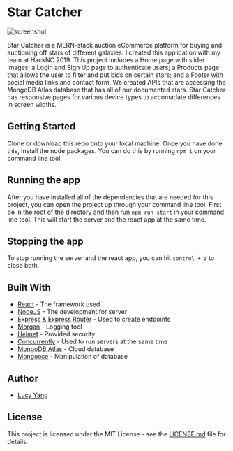 # Star Catcher
![screenshot]()

Star Catcher is a MERN-stack auction eCommerce platform for buying and auctioning off stars of different galaxies. I created this application with my team at HackNC 2019. This project includes a Home page with slider images; a Login and Sign Up page to authenticate users; a Products page that allows the user to filter and put bids on certain stars; and a Footer with social media links and contact form. We created APIs that are accessing the MongoDB Atlas database that has all of our documented stars. Star Catcher has responsive pages for various device types to accomadate differences in screen widths. 


## Getting Started

Clone or download this repo onto your local machine. Once you have done this, install the node packages. You can do this by running ```npm i``` on your command line tool.

## Running the app

After you have installed all of the dependencies that are needed for this project, you can open the project up through your command line tool. First be in the root of the directory and then run ```npm run start``` in your command line tool. This will start the server and the react app at the same time.


## Stopping the app

To stop running the server and the react app, you can hit ```control + z``` to close both.


## Built With

* [React](https://github.com/facebook/react) - The framework used
* [NodeJS](https://github.com/nodejs/node) - The development for server
* [Express & Express Router](https://github.com/expressjs/express) - Used to create endpoints
* [Morgan](https://github.com/expressjs/morgan) - Logging tool
* [Helmet](https://github.com/helmetjs/helmet) - Provided security
* [Concurrently](https://github.com/kimmobrunfeldt/concurrently) - Used to run servers at the same time
* [MongoDB Atlas](https://www.mongodb.com/) - Cloud database
* [Mongoose](https://mongoosejs.com/) - Manipulation of database


## Author

* [Lucy Yang](https://github.com/l-yang-05)


## License

This project is licensed under the MIT License - see the [LICENSE.md](LICENSE.md) file for details.
